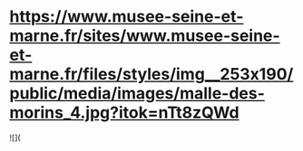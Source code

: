 # https://www.musee-seine-et-marne.fr/sites/www.musee-seine-et-marne.fr/files/styles/img__253x190/public/media/images/malle-des-morins_4.jpg?itok=nTt8zQWd

![](
